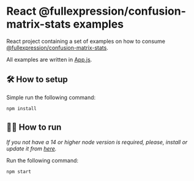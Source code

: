 # React @fullexpression/confusion-matrix-stats examples

React project containing a set of examples on how to consume [@fullexpression/confusion-matrix-stats](https://github.com/FullExpression/confusion-matrix-stats).

All examples are written in [App.js](./src/App.js).

## 🛠️ How to setup

Simple run the following command:

`npm install`

## 👩‍💻 How to run

*If you not have a 14 or higher node version is required, please, install or update it from [here](https://nodejs.org/en/).*

Run the following command:

`npm start`
